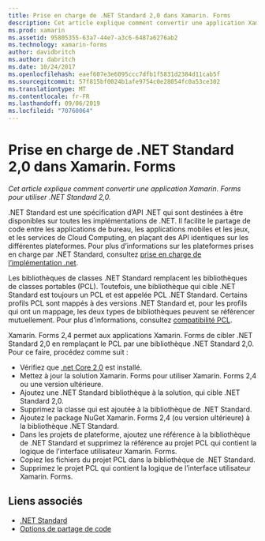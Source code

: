 ```yaml
---
title: Prise en charge de .NET Standard 2,0 dans Xamarin. Forms
description: Cet article explique comment convertir une application Xamarin. Forms pour utiliser .NET Standard 2,0. .NET Standard est une spécification d’API .NET qui sont destinées à être disponibles sur toutes les implémentations de .NET.
ms.prod: xamarin
ms.assetid: 95805355-63a7-44e7-a3c6-6487a6276ab2
ms.technology: xamarin-forms
author: davidbritch
ms.author: dabritch
ms.date: 10/24/2017
ms.openlocfilehash: eaef607e3e6095ccc7dfb1f5831d2384d11cab5f
ms.sourcegitcommit: 57f815bf0024b1afe9754c0e28054fc0a53ce302
ms.translationtype: MT
ms.contentlocale: fr-FR
ms.lasthandoff: 09/06/2019
ms.locfileid: "70760064"
---
```

# <a name="net-standard-20-support-in-xamarinforms"></a>Prise en charge de .NET Standard 2,0 dans Xamarin. Forms

_Cet article explique comment convertir une application Xamarin. Forms pour utiliser .NET Standard 2,0._

.NET Standard est une spécification d’API .NET qui sont destinées à être disponibles sur toutes les implémentations de .NET. Il facilite le partage de code entre les applications de bureau, les applications mobiles et les jeux, et les services de Cloud Computing, en plaçant des API identiques sur les différentes plateformes. Pour plus d’informations sur les plateformes prises en charge par .NET Standard, consultez [prise en charge de l’implémentation .net](/dotnet/standard/net-standard#net-implementation-support).

Les bibliothèques de classes .NET Standard remplacent les bibliothèques de classes portables (PCL). Toutefois, une bibliothèque qui cible .NET Standard est toujours un PCL et est appelée PCL .NET Standard. Certains profils PCL sont mappés à des versions .NET Standard et, pour les profils qui ont un mappage, les deux types de bibliothèques peuvent se référencer mutuellement. Pour plus d’informations, consultez [compatibilité PCL](/dotnet/standard/net-standard#pcl-compatibility).

Xamarin. Forms 2,4 permet aux applications Xamarin. Forms de cibler .NET Standard 2,0 en remplaçant le PCL par une bibliothèque .NET Standard 2,0. Pour ce faire, procédez comme suit :

- Vérifiez que [.net Core 2,0](https://www.microsoft.com/net/download/core) est installé.
- Mettez à jour la solution Xamarin. Forms pour utiliser Xamarin. Forms 2,4 ou une version ultérieure.
- Ajoutez une .NET Standard bibliothèque à la solution, qui cible .NET Standard 2,0.
- Supprimez la classe qui est ajoutée à la bibliothèque de .NET Standard.
- Ajoutez le package NuGet Xamarin. Forms 2,4 (ou version ultérieure) à la bibliothèque .NET Standard.
- Dans les projets de plateforme, ajoutez une référence à la bibliothèque de .NET Standard et supprimez la référence au projet PCL qui contient la logique de l’interface utilisateur Xamarin. Forms.
- Copiez les fichiers du projet PCL dans la bibliothèque de .NET Standard.
- Supprimez le projet PCL qui contient la logique de l’interface utilisateur Xamarin. Forms.

## <a name="related-links"></a>Liens associés

- [.NET Standard](~/cross-platform/app-fundamentals/net-standard.md)
- [Options de partage de code](~/cross-platform/app-fundamentals/code-sharing.md)
